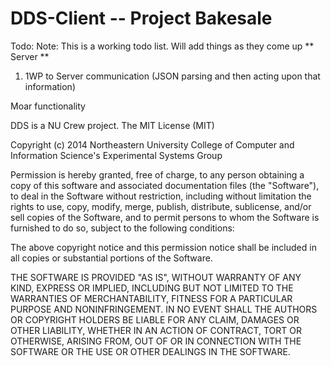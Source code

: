 DDS-Client -- Project Bakesale
================================
Todo:
Note: This is a working todo list. Will add things as they come up
** Server **
1. 1WP to Server communication (JSON parsing and then acting upon that information)

Moar functionality

DDS is a NU Crew project.
The MIT License (MIT)

Copyright (c) 2014 Northeastern University College of Computer and Information Science's Experimental Systems Group

Permission is hereby granted, free of charge, to any person obtaining a copy
of this software and associated documentation files (the "Software"), to deal
in the Software without restriction, including without limitation the rights
to use, copy, modify, merge, publish, distribute, sublicense, and/or sell
copies of the Software, and to permit persons to whom the Software is
furnished to do so, subject to the following conditions:

The above copyright notice and this permission notice shall be included in all
copies or substantial portions of the Software.

THE SOFTWARE IS PROVIDED "AS IS", WITHOUT WARRANTY OF ANY KIND, EXPRESS OR
IMPLIED, INCLUDING BUT NOT LIMITED TO THE WARRANTIES OF MERCHANTABILITY,
FITNESS FOR A PARTICULAR PURPOSE AND NONINFRINGEMENT. IN NO EVENT SHALL THE
AUTHORS OR COPYRIGHT HOLDERS BE LIABLE FOR ANY CLAIM, DAMAGES OR OTHER
LIABILITY, WHETHER IN AN ACTION OF CONTRACT, TORT OR OTHERWISE, ARISING FROM,
OUT OF OR IN CONNECTION WITH THE SOFTWARE OR THE USE OR OTHER DEALINGS IN THE
SOFTWARE.
